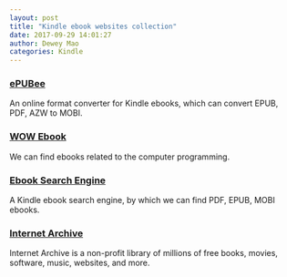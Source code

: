 ```yaml
--- 
layout: post 
title: "Kindle ebook websites collection" 
date: 2017-09-29 14:01:27 
author: Dewey Mao 
categories: Kindle 
--- 
```


### <a href="http://cn.epubee.com/" target="_blank">ePUBee</a>
An online format converter for Kindle ebooks, which can convert EPUB, PDF, AZW to MOBI.

### <a href="http://www.wowebook.org/" target="_blank">WOW Ebook</a>
We can find ebooks related to the computer programming.

### <a href="http://forfrigg.com/" target="_blank">Ebook Search Engine</a>
A Kindle ebook search engine, by which we can find PDF, EPUB, MOBI ebooks.

### <a href="https://archive.org/" target="_blank">Internet Archive</a>
Internet Archive is a non-profit library of millions of free books, movies, software, music, websites, and more.

